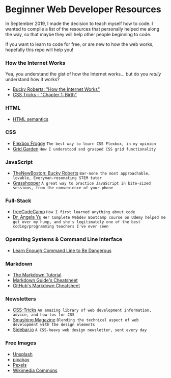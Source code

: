 # Beginner Web Developer Resources
In September 2019, I made the decision to teach myself how to code. I wanted to compile a list of the resources that personally helped me along the way, so that maybe they will help other people beginning to code.

If you want to learn to code for free, or are new to how the web works, hopefully this repo will help you!

<!-- 

# Table of contents
1. [Introduction](#introduction)
2. [Some paragraph](#paragraph1)
    1. [Sub paragraph](#subparagraph1)
3. [Another paragraph](#paragraph2)

## This is the introduction <a name="introduction"></a>
Some introduction text, formatted in heading 2 style

## Some paragraph <a name="paragraph1"></a>
The first paragraph text

### Sub paragraph <a name="subparagraph1"></a>
This is a sub paragraph, formatted in heading 3 style

## Another paragraph <a name="paragraph2"></a>
The second paragraph text

-->

### How the Internet Works
Yea, you understand the gist of how the Internet works... but do you *really* understand how it works?
- [Bucky Roberts: "How the Internet Works"](https://www.youtube.com/watch?v=3q4xQss3fRY)
- [CSS Tricks - "Chapter 1: Birth"](https://css-tricks.com/chapter-1-birth/)
<!-- What is an API? -->

### HTML
- [HTML semantics]()

### CSS
- [Flexbox Froggy](https://flexboxfroggy.com/) `The best way to learn CSS Flexbox, in my opinion`
- [Grid Garden](https://codepip.com/games/grid-garden/) `How I understood and grasped CSS grid functionality`

### JavaScript
- [TheNewBoston: Bucky Roberts](https://www.youtube.com/watch?v=yQaAGmHNn9s&list=PLXVO02Mvh8FgfH_uX9SnEMUK5xQADKOCp) `Bar-none the most approachable, lovable, Everyman-resonating STEM tutor`
- [Grasshopper](https://grasshopper.app/) `A great way to practice JavaScript in bite-sized sessions, from the convenience of your phone`

### Full-Stack
- [freeCodeCamp](https://www.freecodecamp.org/) `How I first learned anything about code`
- [Dr. Angela Yu](https://www.udemy.com/user/4b4368a3-b5c8-4529-aa65-2056ec31f37e/) `Her Complete Webdev Bootcamp course on Udemy helped me get over my hump, and she's legitimately one of the best coding/programming teachers I've ever seen`

<!-- ### GIT and Version Control -->

### Operating Systems & Command Line Interface
- [Learn Enough Command Line to Be Dangerous](https://www.learnenough.com/command-line-tutorial/basics)

### Markdown
- [The Markdown Tutorial](https://www.markdowntutorial.com/)
- [Markdown Guide's Cheatsheet](https://www.markdownguide.org/cheat-sheet/)
- [GitHub's Markdown Cheatsheet](https://docs.github.com/en/github/writing-on-github/basic-writing-and-formatting-syntax)

### Newsletters
- [CSS-Tricks](https://css-tricks.com/) `An amazing library of web development information, advice, and how-tos for CSS`
- [Smashing Magazine](https://www.smashingmagazine.com/) `Blending the technical aspect of web development with the design elements`
- [Sidebar.io](https://sidebar.io/) `A CSS-heavy web design newsletter, sent every day`

### Free Images
- [Unsplash](https://unsplash.com/)
- [pixabay](https://pixabay.com/)
- [Pexels](https://www.pexels.com/)
- [Wikimedia Commons](https://commons.wikimedia.org/wiki/Main_Page)

